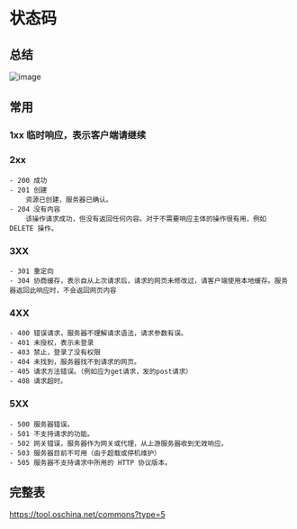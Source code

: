 # 状态码
## 总结
![image](https://user-gold-cdn.xitu.io/2018/3/12/16217a2cb556ea88?imageView2/0/w/1280/h/960/format/webp/ignore-error/1)

## 常用
### 1xx 临时响应，表示客户端请继续
### 2xx 
    - 200 成功
    - 201 创建
        资源已创建，服务器已确认。
    - 204 没有内容
        该操作请求成功，但没有返回任何内容。对于不需要响应主体的操作很有用，例如 DELETE 操作。
### 3XX
    - 301 重定向
    - 304 协商缓存，表示自从上次请求后，请求的网页未修改过，请客户端使用本地缓存。服务器返回此响应时，不会返回网页内容
### 4XX
    - 400 错误请求，服务器不理解请求语法，请求参数有误。
    - 401 未授权，表示未登录
    - 403 禁止，登录了没有权限
    - 404 未找到，服务器找不到请求的网页。
    - 405 请求方法错误。（例如应为get请求，发的post请求）
    - 408 请求超时。
### 5XX
    - 500 服务器错误。
    - 501 不支持请求的功能。
    - 502 网关错误，服务器作为网关或代理，从上游服务器收到无效响应。  
    - 503 服务器目前不可用（由于超载或停机维护）
    - 505 服务器不支持请求中所用的 HTTP 协议版本。  


## 完整表
https://tool.oschina.net/commons?type=5

